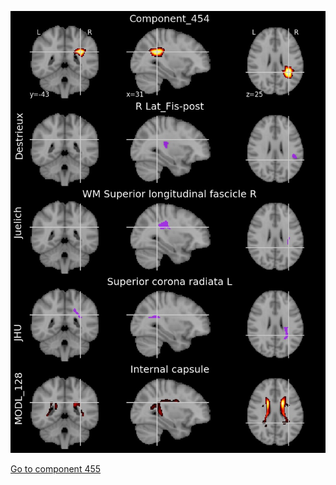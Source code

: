 


![454](preliminary/454.jpg "Component 454")

[Go to component 455](https://parietal-inria.github.io/MODL_atlas/512/455 "Component 455")